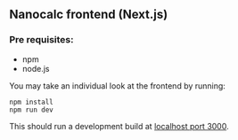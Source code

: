 ## Nanocalc frontend (Next.js)

### Pre requisites:
- npm
- node.js

You may take an individual look at the frontend by running:
```
npm install
npm run dev
```

This should run a development build at [localhost port 3000](http://localhost:3000).
